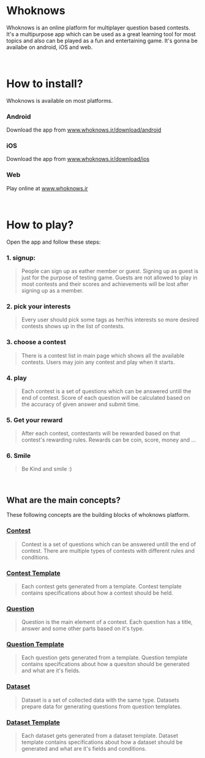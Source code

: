# Whoknows
Whoknows is an online platform for multiplayer question based contests. It's a multipurpose app which can be used as a great learning tool for most topics and also can be played as a fun and entertaining game. It's gonna be availabe on android, iOS and web.

<br>

# How to install?
Whoknows is available on most platforms.

### Android
Download the app from www.whoknows.ir/download/android

### iOS
Download the app from www.whoknows.ir/download/ios

### Web
Play online at www.whoknows.ir

<br>

# How to play?
Open the app and follow these steps:

### 1. signup:
> People can sign up as eather member or guest. Signing up as guest is just for the purpose of testing game. Guests are not allowed to play in most contests and their scores and achievements will be lost after signing up as a member.

### 2. pick your interests
> Every user should pick some tags as her/his interests so more desired contests shows up in the list of contests.

### 3. choose a contest
> There is a contest list in main page which shows all the available contests. Users may join any contest and play when it starts.

### 4. play
> Each contest is a set of questions which can be answered untill the end of contest. Score of each question will be calculated based on the accuracy of given answer and submit time.

### 5. Get your reward
> After each contest, contestants will be rewarded based on that contest's rewarding rules. Rewards can be coin, score, money and ...

### 6. Smile
> Be Kind and smile :)

<br>

## What are the main concepts?
These following concepts are the building blocks of whoknows platform.

### [Contest](https://github.com/online6731/whoknows/blob/master/Contest.md)
> Contest is a set of questions which can be answered untill the end of contest. There are multiple types of contests with different rules and conditions.

### [Contest Template](https://github.com/online6731/whoknows/blob/master/Contest%20Template.md)
> Each contest gets generated from a template. Contest template contains specifications about how a contest should be held.

### [Question](https://github.com/online6731/whoknows/blob/master/Question.md)
> Question is the main element of a contest. Each question has a title, answer and some other parts based on it's type.

### [Question Template](https://github.com/online6731/whoknows/blob/master/Question%20Template.md)
> Each question gets generated from a template. Question template contains specifications about how a quesiton should be generated and what are it's fields.

### [Dataset](https://github.com/online6731/whoknows/blob/master/Dataset.md)
> Dataset is a set of collected data with the same type. Datasets prepare data for generating questions from question templates.

### [Dataset Template](https://github.com/online6731/whoknows/blob/master/Dataset%20Template.md)
> Each dataset gets generated from a dataset template. Dataset template contains specifications about how a dataset should be generated and what are it's fields and conditions.


